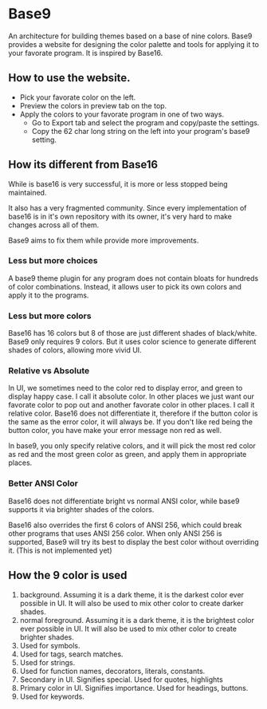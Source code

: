 # Base9

An architecture for building themes based on a base of nine colors.
Base9 provides a website for designing the color palette and tools for applying
it to your favorate program. It is inspired by Base16.

## How to use the website.
* Pick your favorate color on the left.
* Preview the colors in preview tab on the top.
* Apply the colors to your favorate program in one of two ways.
    * Go to Export tab and select the program and copy/paste the settings.
    * Copy the 62 char long string on the left into your program's base9 setting.

## How its different from Base16

While is base16 is very successful, it is more or less stopped being maintained.

It also has a very fragmented community. Since every implementation of base16
is in it's own repository with its owner, it's very hard to make changes across
all of them.

Base9 aims to fix them while provide more improvements.

### Less but more choices
A base9 theme plugin for any program does not contain bloats for hundreds of
color combinations. Instead, it allows user to pick its own colors and apply
it to the programs.

### Less but more colors
Base16 has 16 colors but 8 of those are just different shades of black/white.
Base9 only requires 9 colors. But it uses color science to generate
different shades of colors, allowing more vivid UI.

### Relative vs Absolute
In UI, we sometimes need to the color red to display error, and green to display
happy case. I call it absolute color.
In other places we just want our favorate color to pop out and another favorate
color in other places. I call it relative color.
Base16 does not differentiate it, therefore if the button color is
the same as the error color, it will always be. If you don't like red being the
button color, you have make your error message non red as well.

In base9, you only specify relative colors, and it will pick the most red color
as red and the most green color as green, and apply them in appropriate places.

### Better ANSI Color
Base16 does not differentiate bright vs normal ANSI color, while base9 supports
it via brighter shades of the colors.

Base16 also overrides the first 6 colors of ANSI 256, which could break other
programs that uses ANSI 256 color. When only ANSI 256 is supported, Base9 will
try its best to display the best color without overriding it. (This is not
implemented yet)

## How the 9 color is used

1. background. Assuming it is a dark theme, it is the darkest color ever
possible in UI. It will also be used to mix other color to create darker shades.
2. normal foreground. Assuming it is a dark theme, it is the brightest color ever
possible in UI. It will also be used to mix other color to create brighter shades.
3. Used for symbols.
4. Used for tags, search matches.
5. Used for strings.
6. Used for function names, decorators, literals, constants.
7. Secondary in UI. Signifies special. Used for quotes, highlights
8. Primary color in UI. Signifies importance. Used for headings, buttons.
9. Used for keywords.